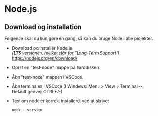 # Node.js

## **Download og installation**

Følgende skal du kun gøre én gang, så kan du bruge Node i alle projekter.

* Download og installér Node.js <br>*(**LTS** versionen, hvilket står for "Long-Term Support")*<br>
	https://nodejs.org/en/download/

* Opret en "test-node" mappe på harddisken.

* Åbn "test-node" mappen i VSCode.

* Åbn terminalen i VSCode (I Windows: Menu > View > Terminal -- Default genvej: CTRL+Æ)

* Test om node er korrekt installeret ved at skrive:

	`node --version`

